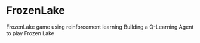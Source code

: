 # FrozenLake
FrozenLake game using reinforcement learning
Building a Q-Learning Agent to play Frozen Lake

